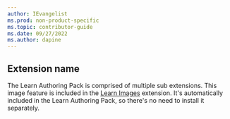 ```yaml
---
author: IEvangelist
ms.prod: non-product-specific
ms.topic: contributor-guide
ms.date: 09/27/2022
ms.author: dapine
---
```


## Extension name

The Learn Authoring Pack is comprised of multiple sub extensions. This image feature is included in the <a href="https://marketplace.visualstudio.com/items?itemName=docsmsft.docs-images" target="_blank">Learn Images</a> extension. It's automatically included in the Learn Authoring Pack, so there's no need to install it separately.
